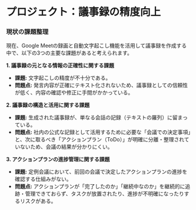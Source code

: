 # プロジェクト：議事録の精度向上

### **現状の課題整理**

現在、Google Meetの録画と自動文字起こし機能を活用して議事録を作成する中で、以下の3つの主要な課題があると考えられます。

**1. 議事録の元となる情報の正確性に関する課題**
* **課題:** 文字起こしの精度が不十分である。
* **問題点:** 発言内容が正確にテキスト化されないため、議事録としての信頼性が低く、内容の確認や修正に手間がかかっている。

**2. 議事録の構造と活用に関する課題**
* **課題:** 生成された議事録が、単なる会話の記録（テキストの羅列）に留まっている。
* **問題点:** 社内の公式な記録として活用するために必要な「会議での決定事項」と、次に取るべき「アクションプラン（ToDo）」が明確に分離・整理されていないため、会議の結果が分かりにくい。

**3. アクションプランの進捗管理に関する課題**
* **課題:** 定例会議において、前回の会議で決定したアクションプランの進捗を確認する仕組みがない。
* **問題点:** アクションプランが「完了したのか」「継続中なのか」を継続的に追跡・管理できておらず、タスクが放置されたり、進捗が不明確になったりするリスクがある。
